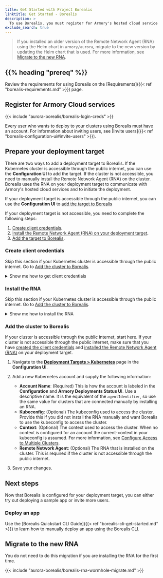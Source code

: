 ```yaml
---
title: Get Started with Project Borealis
linktitle: Get Started - Borealis
description: >
  To use Borealis, you must register for Armory's hosted cloud service and connect your deployment target to Armory cloud.
exclude_search: true
---
```


> If you installed an older version of the Remote Network Agent (RNA) using the Helm chart in `armory/aurora`, migrate to the new version by updating the Helm chart that is used. For more information, see [Migrate to the new RNA](#migrate-to-the-new-rna).

## {{% heading "prereq" %}}

Review the requirements for using Borealis on the [Requirements]({{< ref "borealis-requirements.md" >}}) page.

## Register for Armory Cloud services

{{< include "aurora-borealis/borealis-login-creds" >}}

Every user who wants to deploy to your clusters using Borealis must have an account. For information about inviting users, see [Invite users]({{< ref "borealis-configuration-ui#invite-users" >}}).



## Prepare your deployment target

There are two ways to add a deployment target to Borealis. If the Kubernetes cluster is accessible through the public internet, you can use the **Configuration UI** to add the target. If the cluster is not accessible, you need to manually install the Remote Network Agent (RNA) on the cluster. Borealis uses the RNA on your deployment target to communicate with Armory's hosted cloud services and to initiate the deployment. 

If your deployment target is accessible through the public internet, you can use the **Configuration UI** to [add the target to Borealis](#add-the-cluster-to-borealis)

If your deployment target is not accessible, you need to complete the following steps:

  1. [Create client credentials](#create-client-credentials).
  1. [Install the Remote Network Agent (RNA) on your deployment target](#install-the-rna).
  2. [Add the target to Borealis](#add-the-cluster-to-borealis).

### Create client credentials

Skip this section if your Kubernetes cluster is accessible through the public internet. Go to [Add the cluster to Borealis](#add-the-cluster-to-borealis).

<details><summary>Show me how to get client credentials</summary>
<br>



Create machine-to-machine client credentials for the various service accounts that you will need. These credentials are machine credentials that are meant for authentication when using Borealis programmatically. The credentials consist of a client ID and a client secret. Make sure to keep the secret somewhere safe. You cannot retrieve secrets that you lose access to. You would need to create a new set of credentials and update any services that used the credentials that you are replacing.

> Armory recommends creating separate credentials for each cluster or service.

To get started, you need at least one service account to use for authentication between Borealis and your deployment target where a Remote Network Agent (RNA) is installed.

To start, create the client credentials for the RNA on your deployment target:

{{< include "aurora-borealis/borealis-client-creds.md" >}}

</details>

### Install the RNA

Skip this section if your Kubernetes cluster is accessible through the public internet. Go to [Add the cluster to Borealis](#add-the-cluster-to-borealis).

<details><summary>Show me how to install the RNA</summary>

{{< include "aurora-borealis/rna-install.md" >}}

</details>

### Add the cluster to Borealis

If your cluster is accessible through the public internet, start here. If your cluster is not accessible through the public internet, make sure that you have [created the client credentials](#create-client-credentials) and [installed the Remote Network Agent (RNA)](#install-the-rna) on your deployment target.

1. Navigate to the [**Deployment Targets > Kubernetes**](https://console.cloud.armory.io/configuration/accounts/kubernetes) page in the **Configuration UI**.
2. Add a new Kubernetes account and supply the following information:

   - **Account Name**: (Required) This is how the account is labeled in the **Configuration** and **Armory Deployments Status UI**. Use a descriptive name. It is the equivalent of the `agentIdentifier`, so use the same value for clusters that are connected manually by installing an RNA. 
   - **Kubeconfig**: (Optional) The kubeconfig used to access the cluster. Provide this if you did not install the RNA manually and want Borealis to use the kubeconfig to access the cluster.
   - **Context**: (Optional) The context used to access the cluster. When no context is configured for an account the current-context in your kubeconfig is assumed. For more information, see [Configure Access to Multiple Clusters](https://kubernetes.io/docs/tasks/access-cluster-api/configure-access-multiple-clusters/).
   - **Remote Network Agent**: (Optional) The RNA that is installed on the cluster. This is required if the cluster is not accessible through the public internet.
3. Save your changes.

## Next steps

Now that Borealis is configured for your deployment target, you can either try out deploying a sample app or invite more users.

### Deploy an app

Use the [Borealis Quickstart CLI Guide]({{< ref "borealis-cli-get-started.md" >}}) to learn how to manually deploy an app using the Borealis CLI.

## Migrate to the new RNA

You do not need to do this migration if you are installing the RNA for the first time.

{{< include "aurora-borealis/borealis-rna-wormhole-migrate.md" >}}